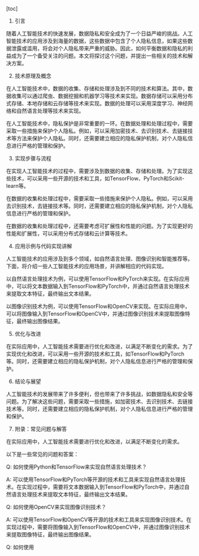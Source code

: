 
[toc]                    
                
                
1. 引言

随着人工智能技术的快速发展，数据隐私和安全成为了一个日益严峻的挑战。人工智能技术的应用涉及到海量的数据，这些数据中包含了个人隐私信息，如果这些数据泄露或滥用，将会对个人隐私带来严重的威胁。因此，如何平衡数据和隐私的利益成为了一个备受关注的问题。本文将探讨这个问题，并提出一些相关的技术和解决方案。

2. 技术原理及概念

在人工智能技术中，数据的收集、存储和处理涉及到不同的技术和算法。其中，数据收集可以通过爬虫、数据挖掘和机器学习等技术来实现。数据存储可以采用分布式存储、本地存储和云存储等技术来实现。数据的处理可以采用深度学习、神经网络和自然语言处理等技术来实现。

在人工智能技术中，隐私保护是非常重要的一环。在数据处理和处理过程中，需要采取一些措施来保护个人隐私。例如，可以采用加密技术、去识别技术、去链接技术等方法来保护个人隐私。同时，还需要建立相应的隐私保护机制，对个人隐私信息进行严格的管理和保护。

3. 实现步骤与流程

在实现人工智能技术的过程中，需要涉及到数据的收集、存储和处理。为了实现这些技术，可以采用一些开源的技术和工具，如TensorFlow、PyTorch和Scikit-learn等。

在数据的收集和处理过程中，需要采取一些措施来保护个人隐私。例如，可以采用去识别技术，去链接技术等。同时，还需要建立相应的隐私保护机制，对个人隐私信息进行严格的管理和保护。

在数据的收集和处理过程中，还需要考虑可扩展性和性能的问题。为了实现更好的性能和扩展性，可以采用分布式存储和云计算等技术。

4. 应用示例与代码实现讲解

人工智能技术的应用涉及到多个领域，如自然语言处理、图像识别和智能推荐等。下面，将介绍一些人工智能技术的应用场景，并讲解相应的代码实现。

以自然语言处理技术为例，可以使用TensorFlow和PyTorch来实现。在实际应用中，可以将文本数据输入到TensorFlow和PyTorch中，并通过自然语言处理技术来提取文本特征，最终输出文本结果。

以图像识别技术为例，可以使用TensorFlow和OpenCV来实现。在实际应用中，可以将图像输入到TensorFlow和OpenCV中，并通过图像识别技术来提取图像特征，最终输出图像结果。

5. 优化与改进

在实际应用中，人工智能技术需要进行优化和改进，以满足不断变化的需求。为了实现优化和改进，可以采用一些开源的技术和工具，如TensorFlow和PyTorch等。同时，还需要建立相应的隐私保护机制，对个人隐私信息进行严格的管理和保护。

6. 结论与展望

人工智能技术的发展带来了许多便利，但也带来了许多挑战，如数据隐私和安全等问题。为了解决这些问题，需要采取一些措施，如加密技术、去识别技术、去链接技术等。同时，还需要建立相应的隐私保护机制，对个人隐私信息进行严格的管理和保护。

7. 附录：常见问题与解答

在实际应用中，人工智能技术需要进行优化和改进，以满足不断变化的需求。

以下是一些常见的问题和答案：

Q: 如何使用Python和TensorFlow来实现自然语言处理技术？

A: 可以使用TensorFlow和PyTorch等开源的技术和工具来实现自然语言处理技术。在实现过程中，需要将文本数据输入到TensorFlow和PyTorch中，并通过自然语言处理技术来提取文本特征，最终输出文本结果。

Q: 如何使用OpenCV来实现图像识别技术？

A: 可以使用TensorFlow和OpenCV等开源的技术和工具来实现图像识别技术。在实现过程中，需要将图像输入到TensorFlow和OpenCV中，并通过图像识别技术来提取图像特征，最终输出图像结果。

Q: 如何使用

